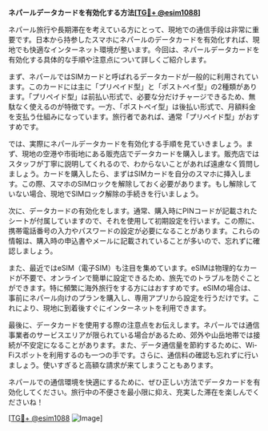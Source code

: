**ネパールデータカードを有効化する方法[[TG💪+ @esim1088](https://t.me/s/esim1088)]**

ネパール旅行や長期滞在を考えている方にとって、現地での通信手段は非常に重要です。日本から持参したスマホにネパールのデータカードを有効化すれば、現地でも快適なインターネット環境が整います。今回は、ネパールデータカードを有効化する具体的な手順や注意点について詳しくご紹介します。

まず、ネパールではSIMカードと呼ばれるデータカードが一般的に利用されています。このカードには主に「プリペイド型」と「ポストペイ型」の2種類があります。「プリペイド型」は前払い形式で、必要な分だけチャージできるため、無駄なく使えるのが特徴です。一方、「ポストペイ型」は後払い形式で、月額料金を支払う仕組みになっています。旅行者であれば、通常「プリペイド型」がおすすめです。

では、実際にネパールデータカードを有効化する手順を見ていきましょう。まず、現地の空港や市街地にある販売店でデータカードを購入します。販売店ではスタッフが丁寧に説明してくれるので、わからないことがあれば遠慮なく質問しましょう。カードを購入したら、まずはSIMカードを自分のスマホに挿入します。この際、スマホのSIMロックを解除しておく必要があります。もし解除していない場合、現地でSIMロック解除の手続きを行いましょう。

次に、データカードの有効化をします。通常、購入時にPINコードが記載されたシートが付属していますので、それを使用して初期設定を行います。この際に、携帯電話番号の入力やパスワードの設定が必要になることがあります。これらの情報は、購入時の申込書やメールに記載されていることが多いので、忘れずに確認しましょう。

また、最近ではeSIM（電子SIM）も注目を集めています。eSIMは物理的なカードが不要で、オンラインで簡単に設定できるため、旅先でのトラブルを防ぐことができます。特に頻繁に海外旅行をする方にはおすすめです。eSIMの場合は、事前にネパール向けのプランを購入し、専用アプリから設定を行うだけです。これにより、現地に到着後すぐにインターネットを利用できます。

最後に、データカードを使用する際の注意点をお伝えします。ネパールでは通信事業者のサービスエリアが限られている場合があるため、郊外や山岳地帯では接続が不安定になることがあります。また、データ通信量を節約するために、Wi-Fiスポットを利用するのも一つの手です。さらに、通信料の確認も忘れずに行いましょう。使いすぎると高額な請求が来てしまうこともあります。

ネパールでの通信環境を快適にするために、ぜひ正しい方法でデータカードを有効化してください。旅行中の不便さを最小限に抑え、充実した滞在を楽しんでくださいね！

[[TG💪+ @esim1088](https://t.me/s/esim1088) ![Image](https://i.postimg.cc/Y0z9fWf4/image.png)]